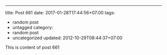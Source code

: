 ---
title: Post 661
date: 2017-01-28T17:44:56+07:00
tags:
  - random post
  - untagged
category:
  - random post
  - uncategorized
updated: 2012-10-29T08:44:37+07:00

This is content of post 661